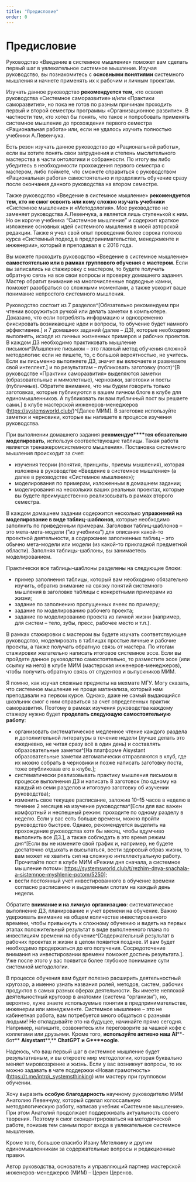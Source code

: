 ```yaml
---
title: "Предисловие"
order: 0
---
```


# Предисловие

Руководство «Введение в системное мышление» поможет вам сделать первый шаг в увлекательное системное мышление. Изучая руководство, вы познакомитесь с **основными понятиями** системного мышления и начнете применять их к рабочим и личным проектам.

Изучать данное руководство **рекомендуется тем,** кто освоил руководства «Системное саморазвитие» и/или «Практики саморазвития», но пока не готов по разным причинам проходить первый и второй семестры программы «Организационное развитие». В частности тем, кто хотел бы понять, что такое и попробовать применять системное мышление до прохождения первого семестра «Рациональная работа» или, если не удалось изучить полностью учебники А.Левенчука.

Есть резон изучать данное руководство до «Рациональной работы», если вы хотите понять свои затруднения и степень мыслительного мастерства в части онтологики и собранности. По итогу вы либо убедитесь в необходимости прохождения первого семестра с мастером, либо поймете, что сможете справиться с руководством «Рациональная работа» самостоятельно и продолжить обучение сразу после окончания данного руководства на втором семестре.

Также руководство «Введение в системное мышление» **рекомендуется тем, кто не смог освоить или кому сложно изучать учебники** «Системное мышление» и «Методология». Мое руководство не заменяет руководства А.Левенчука, а является лишь ступенькой к ним. Но он короче учебника “Системное мышление” и содержит краткое изложение основных идей системного мышления в моей авторской редакции. Также я учел свой опыт проведения более сорока потоков курса «Системный подход в предпринимательстве, менеджменте и инженерии», который я преподавал в с 2016 года.

Вы можете проходить руководство «Введение в системное мышление» **самостоятельно или в рамках группового обучения с** **мастером**. Если вы записались на стажировку с мастером, то будете получать обратную связь на все свои вопросы и проверку домашнего задания. Мастер обратит внимание на многочисленные подводные камни, поможет разобраться со сложными моментами, а также ускорит ваше понимание непростого системного мышления.

Руководство состоит из 7 разделов^[Обязательно рекомендуем при чтении вооружиться ручкой или делать заметки в компьютере. Доказано, что если потреблять информацию и одновременно фиксировать возникающие идеи и вопросы, то обучение будет намного эффективнее.] и 7 домашних заданий (далее – ДЗ), которые необходимо выполнять, исходя из личных жизненных примеров и рабочих проектов. В каждом ДЗ необходимо практиковать мышление письмом^[Мышление письмом – это главный метод обучения сложной методологии: если не пишете, то, с большой вероятностью, не учитесь. Если вы письменно выполняете ДЗ, значит вы включаете и развиваете свой интеллект.] и по результатам – публиковать заготовку (пост)^[В руководстве «Практики саморазвития» выделяются заметки (образовательные и мимолетные), черновики, заготовки и посты (публичные). Обратите внимание, что мы будем говорить только заготовках, которые публикуются в вашем личном блоге в клубе для единомышленников. А публиковать ли вам публичный пост вы решаете сами.] в клубе мастерской инженеров-менеджеров (https://systemsworld.club/)^[Далее МИМ]. В заготовке используйте заметки и черновики, которые вы напишете в процессе изучения руководства.

При выполнении домашнего задания **рекомендуе****тся** **обязательно** **моделировать**, используя соответствующие таблицы. Такая работа является тренажеромсистемного мышления». Постановка системного мышления происходит за счет:

* изучения теории (понятия, принципы, приемы мышления), которая изложена в руководстве «Введение в системное мышление» (а далее в руководстве «Системное мышление»);
* моделирования по примерам, изложенным в домашнем задании;
* моделирования на нескольких ваших реальных проектах, которые вы будете преимущественно реализовывать в рамках второго семестра.

В каждом домашнем задании содержится несколько **упражнений на моделирование в виде таблиц-шаблонов**, которые необходимо заполнить по приведенным примерам. Заголовки таблиц-шаблонов – это мета-мета-модели (”из учебника”) для описания какой-то проектной деятельности, а содержание заполненных таблиц – это обычно мета-модели или модели (из какой-то прикладной предметной области). Заполняя таблицы-шаблоны, вы занимаетесь моделированием.

Практически все таблицы-шаблоны разделены на следующие блоки:

* пример заполнения таблицы, который вам необходимо обязательно изучить, обратив внимание на связку понятий системного мышления в заголовке таблицы с конкретными примерами из жизни;
* задание по заполнению пропущенных ячеек по примеру;
* задание по моделированию рабочего проекта;
* задание по моделированию проекта из личной жизни (например, для систем – тело, зубы, пресс, рабочее место и т.п.).

В рамках стажировки с мастером вы будете изучать соответствующее руководство, моделировать в таблицах простые личные и рабочие проекты, а также получать обратную связь от мастера. По итогам стажировки желательно написать итоговое системное эссе. Если вы пройдете данное руководство самостоятельно, то разместите эссе (или ссылку на него) в клубе МИМ (мастерская инженеров-менеджеров), чтобы получить обратную связь от студентов и выпускников МИМ.

Я помню, как изучал сложные предметы на мехмате МГУ. Могу сказать, что системное мышление не проще матанализа, который нам преподавали на первом курсе. Однако, даже не самый выдающийся школьник смог с ним справиться за счет определенных практик саморазвития. Поэтому в рамках изучения руководства каждому стажеру нужно будет **проделать следующую самостоятельную работу**:

* организовать систематическое медленное чтение каждого раздела и дополнительной литературы в течение недели (лучше делать это ежедневно, не читая сразу всё в один день) и составлять образовательные заметки^[На платформе Aisystant образовательные заметки автоматически отправляются в клуб, где их можно собрать в черновики и позже написать заготовку поста, тоже опубликовав его в клубе.];
* систематически реализовывать практику мышления письмом в процессе выполнения ДЗ и написать 8 заготовок (по одному на каждый из семи разделов и итоговую заготовку об изучении руководства);
* изменить свое текущее расписание, заложив 10–15 часов в неделю в течение 2 месяцев на изучение руководства^[Если для вас важен комфортный и неспешный режим: проходите по одному разделу в неделю. Если у вас есть больше времени, можно пройти руководство быстрее. Однако, рекомендуется выделить на прохождение руководства хотя бы месяц, чтобы вдумчиво выполнить все ДЗ.], а также соблюдать в это время режим дня^[Если вы не измените свой график и, например, не будете достаточно отдыхать и высыпаться, вести здоровый образ жизни, то вам может не хватить сил на сложную интеллектуальную работу. Прочитайте пост в клубе МИМ «Режим дня сначала, а системное мышление потом»: <https://systemsworld.club/t/rezhim-dnya-snachala-a-sistemnoe-myshlenie-potom/5250>];
* вести постоянный учет инвестированного в обучение времени согласно расписанию и выделенным слотам на каждый день недели.

Обратите **внимание и на** **личную** **организацию**: систематическое выполнение ДЗ, планирование и учет времени на обучение. Важно удерживать внимание на общем количестве инвестированного времени, чтобы привыкнуть к сложному обучению и видеть на первых этапах положительный результат в виде выполненного плана по инвестициям времени на обучение^[Содержательный результат в рабочих проектах и жизни в целом появится позднее. И вам будет необходимо продержаться до его получения. Сосредоточение внимания на инвестировании времени поможет достичь результата.]. Уже после этого у вас появится более глубокое понимание сути системной методологии.

В процессе обучения вам будет полезно расширить деятельностный кругозор, а именно узнать названия ролей, методов, систем, рабочих продуктов в самых разных сферах деятельности. Вы имеете неплохой деятельностный кругозор в анатомии (система “организм”), но, вероятно, хуже знаете используемые понятия в предпринимательстве, инженерии или менеджменте. Системное мышление – это не кабинетная работа, вам потребуется много общаться с разными людьми! Не откладывайте это на будущее, начинайте прямо сегодня. Например, напишите, созвонитесь или переговорите за чашкой кофе с коллегами или друзьями. Кроме того, **используйте активно наш** **AI****-бот** **Aisystant****,** **ChatGPT** **и** **G****oogle**.

Надеюсь, что ваш первый шаг в системное мышление будет результативным, и вы откроете мир методологии, которая буквально меняет мировоззрение и жизнь. Если у вас возникнут вопросы, то их можно задавать в чате поддержки «Новая грамотность» (https://t.me/intro\_systemsthinking) или мастеру при групповом обучении.

Хочу выразить **особую благодарность** научному руководителю МИМ Анатолию Левенчуку, который сделал колоссальную методологическую работу, написав учебник «Системное мышление». При этом Анатолий продолжает поддерживать актуальность своего творения. Поэтому я смог сконцентрироваться на методической работе, понизив тем самым порог входа в увлекательное системное мышление.

Кроме того, большое спасибо Ивану Метелкину и другим единомышленникам за содержательные вопросы и редакционные правки.

Автор руководства, основатель и управляющий партнер мастерской инженеров-менеджеров (МИМ) – Церен Церенов.